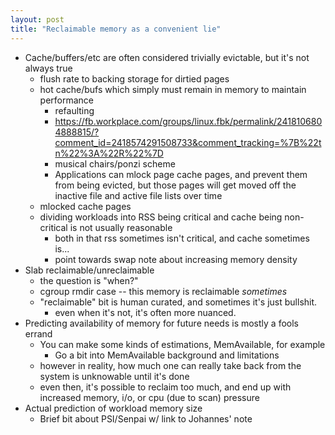 ```yaml
---
layout: post
title: "Reclaimable memory as a convenient lie"
---
```


- Cache/buffers/etc are often considered trivially evictable, but it's not
  always true
    - flush rate to backing storage for dirtied pages
    - hot cache/bufs which simply must remain in memory to maintain performance
        - refaulting
        - https://fb.workplace.com/groups/linux.fbk/permalink/2418106804888815/?comment_id=2418574291508733&comment_tracking=%7B%22tn%22%3A%22R%22%7D
        - musical chairs/ponzi scheme
        - Applications can mlock page cache pages, and prevent them from being evicted, but those pages will get moved off the inactive file and active file lists over time
    - mlocked cache pages
    - dividing workloads into RSS being critical and cache being non-critical is not usually reasonable
        - both in that rss sometimes isn't critical, and cache sometimes is...
        - point towards swap note about increasing memory density
- Slab reclaimable/unreclaimable
    - the question is "when?"
    - cgroup rmdir case -- this memory is reclaimable *sometimes*
    - "reclaimable" bit is human curated, and sometimes it's just bullshit.
        - even when it's not, it's often more nuanced.
- Predicting availability of memory for future needs is mostly a fools errand
    - You can make some kinds of estimations, MemAvailable, for example
        - Go a bit into MemAvailable background and limitations
    - however in reality, how much one can really take back from the system is unknowable until it's done
    - even then, it's possible to reclaim too much, and end up with increased memory, i/o, or cpu (due to scan) pressure
- Actual prediction of workload memory size
    - Brief bit about PSI/Senpai w/ link to Johannes' note
